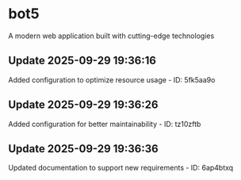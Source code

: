 # bot5
A modern web application built with cutting-edge technologies

## Update 2025-09-29 19:36:16
Added configuration to optimize resource usage - ID: 5fk5aa9o


## Update 2025-09-29 19:36:26
Added configuration for better maintainability - ID: tz10zftb


## Update 2025-09-29 19:36:36
Updated documentation to support new requirements - ID: 6ap4btxq

